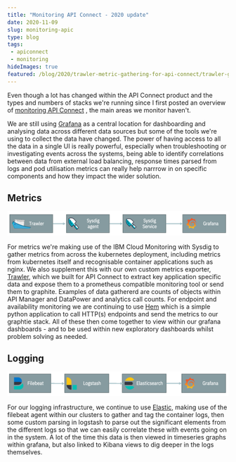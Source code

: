 ```yaml
---
title: "Monitoring API Connect - 2020 update"
date: 2020-11-09
slug: monitoring-apic
type: blog
tags: 
 - apiconnect
 - monitoring
hideImages: true
featured: /blog/2020/trawler-metric-gathering-for-api-connect/trawler-grafana.png
---
```


Even though a lot has changed within the API Connect product and the types and numbers of stacks we're running since I first posted an overview of [monitoring API Connect](/apic/monitoring/) , the main areas we  monitor haven't.  

We are still using [Grafana](https://grafana.com) as a central location for dashboarding and analysing data across different data sources but some of the tools we're using to collect the data have changed. The power of having access to all the data in a single UI is really powerful, especially when troubleshooting or investigating events across the systems, being able to identify correlations between data from external load balancing, response times parsed from logs and pod utilisation metrics can really help narrrow in on specific components and how they impact the wider solution. 


## Metrics
![Metrics flow](metrics.png)

For metrics we're making use of the IBM Cloud Monitoring with Sysdig to gather metrics from across the kubernetes deployment, including metrics from kubernetes itself and recognisable container applications such as nginx.  We also supplement this with our own custom metrics exporter, [Trawler](https://github.com/ibm/apiconnect-trawler),  which we built for API Connect to extract key application specific data and expose them to a prometheus compatible monitoring tool or send them to graphite. Examples of data gathererd are counts of objects within API Manager and DataPower and analytics call counts.  For endpoint and availability monitoring we are continuing to use [Hem](https://github.com/rickymoorhouse/hem) which is a simple python application to call HTTP(s) endpoints and send the metrics to our graphtie stack.   All of these then come together to view within our grafana dashboards - and to be used within new exploratory dashboards whilst problem solving as needed.


## Logging
![Logging flow](logs.png)

For our logging infrastructure, we continue to use [Elastic](https://elastic.co/), making use of the filebeat agent within our clusters to gather and tag the container logs, then some custom parsing in logstash to parse out the significant elements from the different logs so that we can easily correlate these with events going on in the system.  A lot of the time this data is then viewed in timeseries graphs within grafana, but also linked to Kibana views to dig deeper in the logs themselves.  
